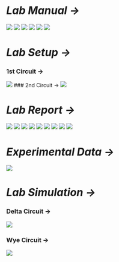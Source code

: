 # *Lab Manual →*

<img src="PNGs/LAB_04 - Delta-Wye Conversion-1.png">
<img src="PNGs/LAB_04 - Delta-Wye Conversion-2.png">
<img src="PNGs/LAB_04 - Delta-Wye Conversion-3.png">
<img src="PNGs/LAB_04 - Delta-Wye Conversion-4.png">
<img src="PNGs/LAB_04 - Delta-Wye Conversion-5.png">
<img src="PNGs/LAB_04 - Delta-Wye Conversion-6.png">

# *Lab Setup →*

### 1st Circuit →
<img src="PNGs/Delta-Wye Conversion I.png">
### 2nd Circuit →
<img src="PNGs/Delta-Wye Conversion II.png">



# *Lab Report →*

<img src="PNGs/LAB_Report_04 - Delta-Wye Conversion-01.png">
<img src="PNGs/LAB_Report_04 - Delta-Wye Conversion-02.png">
<img src="PNGs/LAB_Report_04 - Delta-Wye Conversion-03.png">
<img src="PNGs/LAB_Report_04 - Delta-Wye Conversion-04.png">
<img src="PNGs/LAB_Report_04 - Delta-Wye Conversion-05.png">
<img src="PNGs/LAB_Report_04 - Delta-Wye Conversion-06.png">
<img src="PNGs/LAB_Report_04 - Delta-Wye Conversion-07.png">
<img src="PNGs/LAB_Report_04 - Delta-Wye Conversion-08.png">
<img src="PNGs/LAB_Report_04 - Delta-Wye Conversion-09.png">

# *Experimental Data →*

<img src="PNGs/LAB_Report_04 - Delta-Wye Conversion-10.png">

# *Lab Simulation →*

### Delta Circuit →
<img src="PNGs/LAB_Simulation_04_Delta-Circuit.png">

### Wye Circuit →
<img src="PNGs/LAB_Simulation_04_Wye-Circuit.png">


